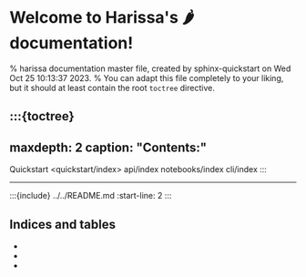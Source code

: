 # Welcome to Harissa's 🌶 documentation!

% harissa documentation master file, created by sphinx-quickstart on Wed Oct 25 10:13:37 2023.
% You can adapt this file completely to your liking, but it should at least contain the root `toctree` directive.

:::{toctree}
---
maxdepth: 2
caption: "Contents:"
---
Quickstart <quickstart/index>
api/index
notebooks/index
cli/index
:::

----

:::{include} ../../README.md
:start-line: 2
:::


## Indices and tables

* [](genindex)
* [](modindex)
* [](search)
